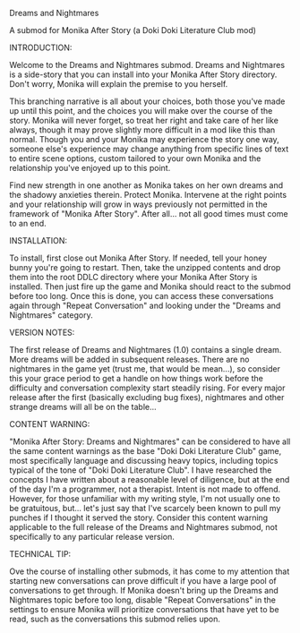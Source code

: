 Dreams and Nightmares

A submod for Monika After Story (a Doki Doki Literature Club mod)

INTRODUCTION:

Welcome to the Dreams and Nightmares submod.  Dreams and Nightmares is a side-story that you can install into your Monika After Story directory.  Don't worry, Monika will explain the premise to you herself.

This branching narrative is all about your choices, both those you've made up until this point, and the choices you will make over the course of the story.  Monika will never forget, so treat her right and take care of her like always, though it may prove slightly more difficult in a mod like this than normal.  Though you and your Monika may experience the story one way, someone else's experience may change anything from specific lines of text to entire scene options, custom tailored to your own Monika and the relationship you've enjoyed up to this point.

Find new strength in one another as Monika takes on her own dreams and the shadowy anxieties therein.  Protect Monika.  Intervene at the right points and your relationship will grow in ways previously not permitted in the framework of "Monika After Story".  After all... not all good times must come to an end.



INSTALLATION:

To install, first close out Monika After Story.  If needed, tell your honey bunny you're going to restart.  Then, take the unzipped contents and drop them into the root DDLC directory where your Monika After Story is installed.  Then just fire up the game and Monika should react to the submod before too long.  Once this is done, you can access these conversations again through "Repeat Conversation" and looking under the "Dreams and Nightmares" category.



VERSION NOTES:

The first release of Dreams and Nightmares (1.0) contains a single dream.  More dreams will be added in subsequent releases.  There are no nightmares in the game yet (trust me, that would be mean...), so consider this your grace period to get a handle on how things work before the difficulty and conversation complexity start steadily rising. For every major release after the first (basically excluding bug fixes), nightmares and other strange dreams will all be on the table...



CONTENT WARNING:

"Monika After Story:  Dreams and Nightmares" can be considered to have all the same content warnings as the base "Doki Doki Literature Club" game, most specifically language and discussing heavy topics, including topics typical of the tone of "Doki Doki Literature Club".  I have researched the concepts I have written about a reasonable level of diligence, but at the end of the day I'm a programmer, not a therapist.  Intent is not made to offend.  However, for those unfamiliar with my writing style, I'm not usually one to be gratuitous, but... let's just say that I've scarcely been known to pull my punches if I thought it served the story.  Consider this content warning applicable to the full release of the Dreams and Nightmares submod, not specifically to any particular release version.



TECHNICAL TIP:

Ove the course of installing other submods, it has come to my attention that starting new conversations can prove difficult if you have a large pool of conversations to get through.  If Monika doesn't bring up the Dreams and Nightmares topic before too long, disable "Repeat Conversations" in the settings to ensure Monika will prioritize conversations that have yet to be read, such as the conversations this submod relies upon.
